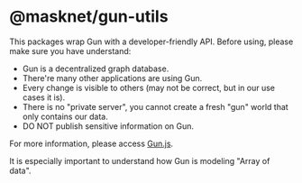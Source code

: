 # @masknet/gun-utils

This packages wrap Gun with a developer-friendly API. Before using, please make sure you have understand:

- Gun is a decentralized graph database.
- There're many other applications are using Gun.
- Every change is visible to others (may not be correct, but in our use cases it is).
- There is no "private server", you cannot create a fresh "gun" world that only contains our data.
- DO NOT publish sensitive information on Gun.

For more information, please access [Gun.js](https://gun.eco/).

It is especially important to understand how Gun is modeling "Array of data".

